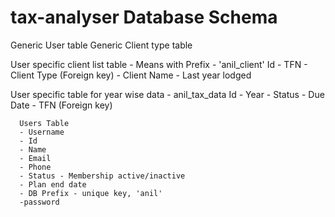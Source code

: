 # tax-analyser Database Schema

Generic User table
Generic Client type table

User specific client list table - Means with Prefix - 'anil_client'
Id - TFN - Client Type (Foreign key) - Client Name - Last year lodged

<!-- Generic table for year wise data

- Id - Year - Status - Due Date - TFN (Foreign key) - Prefix
ç
Or

-->

User specific table for year wise data - anil_tax_data
Id - Year - Status - Due Date - TFN (Foreign key)

      Users Table
      - Username
      - Id
      - Name
      - Email
      - Phone
      - Status - Membership active/inactive
      - Plan end date
      - DB Prefix - unique key, 'anil'
      -password
